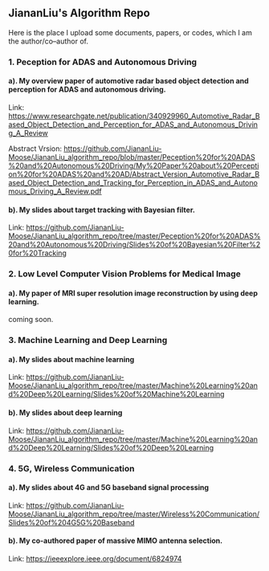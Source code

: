 ## JiananLiu's Algorithm Repo
Here is the place I upload some documents, papers, or codes, which I am the author/co–author of.


### 1. Peception for ADAS and Autonomous Driving 
#### a). My overview paper of automotive radar based object detection and perception for ADAS and autonomous driving.
Link: https://www.researchgate.net/publication/340929960_Automotive_Radar_Based_Object_Detection_and_Perception_for_ADAS_and_Autonomous_Driving_A_Review

Abstract Vrsion:
https://github.com/JiananLiu-Moose/JiananLiu_algorithm_repo/blob/master/Peception%20for%20ADAS%20and%20Autonomous%20Driving/My%20Paper%20about%20Perception%20for%20ADAS%20and%20AD/Abstract_Version_Automotive_Radar_Based_Object_Detection_and_Tracking_for_Perception_in_ADAS_and_Autonomous_Driving_A_Review.pdf

#### b). My slides about target tracking with Bayesian filter.
Link: https://github.com/JiananLiu-Moose/JiananLiu_algorithm_repo/tree/master/Peception%20for%20ADAS%20and%20Autonomous%20Driving/Slides%20of%20Bayesian%20Filter%20for%20Tracking

### 2. Low Level Computer Vision Problems for Medical Image 
#### a). My paper of MRI super resolution image reconstruction by using deep learning.
coming soon.


### 3. Machine Learning and Deep Learning
#### a). My slides about machine learning
Link: https://github.com/JiananLiu-Moose/JiananLiu_algorithm_repo/tree/master/Machine%20Learning%20and%20Deep%20Learning/Slides%20of%20Machine%20Learning
#### b). My slides about deep learning
Link: https://github.com/JiananLiu-Moose/JiananLiu_algorithm_repo/tree/master/Machine%20Learning%20and%20Deep%20Learning/Slides%20of%20Deep%20Learning

### 4. 5G, Wireless Communication
#### a). My slides about 4G and 5G baseband signal processing
Link: https://github.com/JiananLiu-Moose/JiananLiu_algorithm_repo/tree/master/Wireless%20Communication/Slides%20of%204G5G%20Baseband

#### b). My co-authored paper of massive MIMO antenna selection.
Link: https://ieeexplore.ieee.org/document/6824974
